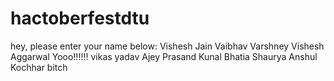# hactoberfestdtu
hey, please enter your name below:
Vishesh Jain 
Vaibhav Varshney
Vishesh Aggarwal Yooo!!!!!!
vikas yadav
Ajey Prasand
Kunal Bhatia
Shaurya
Anshul Kochhar
bitch 
